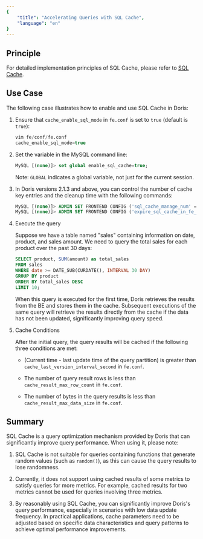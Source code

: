 ```yaml
---
{
    "title": "Accelerating Queries with SQL Cache",
    "language": "en"
}
---
```


<!-- 
Licensed to the Apache Software Foundation (ASF) under one
or more contributor license agreements.  See the NOTICE file
distributed with this work for additional information
regarding copyright ownership.  The ASF licenses this file
to you under the Apache License, Version 2.0 (the
"License"); you may not use this file except in compliance
with the License.  You may obtain a copy of the License at

  http://www.apache.org/licenses/LICENSE-2.0

Unless required by applicable law or agreed to in writing,
software distributed under the License is distributed on an
"AS IS" BASIS, WITHOUT WARRANTIES OR CONDITIONS OF ANY
KIND, either express or implied.  See the License for the
specific language governing permissions and limitations
under the License.
-->

## Principle

For detailed implementation principles of SQL Cache, please refer to [SQL Cache](../../../query-acceleration/sql-cache-manual).

## Use Case

The following case illustrates how to enable and use SQL Cache in Doris:

1. Ensure that `cache_enable_sql_mode` in `fe.conf` is set to `true` (default is `true`):
   
    ```sql
    vim fe/conf/fe.conf
    cache_enable_sql_mode=true
    ```


2. Set the variable in the MySQL command line:
   
    ```sql
    MySQL [(none)]> set global enable_sql_cache=true;
    ```

    Note: `GLOBAL` indicates a global variable, not just for the current session.

3. In Doris versions 2.1.3 and above, you can control the number of cache key entries and the cleanup time with the following commands:
   
    ```sql
    MySQL [(none)]> ADMIN SET FRONTEND CONFIG ('sql_cache_manage_num' = '100');
    MySQL [(none)]> ADMIN SET FRONTEND CONFIG ('expire_sql_cache_in_fe_second' = '300');
    ```


4. Execute the query

    Suppose we have a table named "sales" containing information on date, product, and sales amount. We need to query the total sales for each product over the past 30 days:

    ```sql
    SELECT product, SUM(amount) as total_sales
    FROM sales
    WHERE date >= DATE_SUB(CURDATE(), INTERVAL 30 DAY)
    GROUP BY product
    ORDER BY total_sales DESC
    LIMIT 10;
    ```

    When this query is executed for the first time, Doris retrieves the results from the BE and stores them in the cache. Subsequent executions of the same query will retrieve the results directly from the cache if the data has not been updated, significantly improving query speed.

5. Cache Conditions

    After the initial query, the query results will be cached if the following three conditions are met:

    - (Current time - last update time of the query partition) is greater than `cache_last_version_interval_second` in `fe.conf`.

    - The number of query result rows is less than `cache_result_max_row_count` in `fe.conf`.

    - The number of bytes in the query results is less than `cache_result_max_data_size` in `fe.conf`.

## Summary

SQL Cache is a query optimization mechanism provided by Doris that can significantly improve query performance. When using it, please note:

1. SQL Cache is not suitable for queries containing functions that generate random values (such as `random()`), as this can cause the query results to lose randomness.

2. Currently, it does not support using cached results of some metrics to satisfy queries for more metrics. For example, cached results for two metrics cannot be used for queries involving three metrics.

3. By reasonably using SQL Cache, you can significantly improve Doris's query performance, especially in scenarios with low data update frequency. In practical applications, cache parameters need to be adjusted based on specific data characteristics and query patterns to achieve optimal performance improvements.